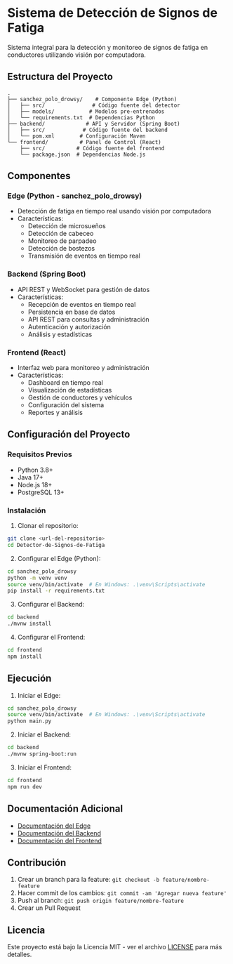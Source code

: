 # Sistema de Detección de Signos de Fatiga

Sistema integral para la detección y monitoreo de signos de fatiga en conductores utilizando visión por computadora.

## Estructura del Proyecto

```
.
├── sanchez_polo_drowsy/    # Componente Edge (Python)
│   ├── src/               # Código fuente del detector
│   ├── models/           # Modelos pre-entrenados
│   └── requirements.txt  # Dependencias Python
├── backend/             # API y Servidor (Spring Boot)
│   ├── src/            # Código fuente del backend
│   └── pom.xml        # Configuración Maven
└── frontend/          # Panel de Control (React)
    ├── src/          # Código fuente del frontend
    └── package.json  # Dependencias Node.js
```

## Componentes

### Edge (Python - sanchez_polo_drowsy)
- Detección de fatiga en tiempo real usando visión por computadora
- Características:
  - Detección de microsueños
  - Detección de cabeceo
  - Monitoreo de parpadeo
  - Detección de bostezos
  - Transmisión de eventos en tiempo real

### Backend (Spring Boot)
- API REST y WebSocket para gestión de datos
- Características:
  - Recepción de eventos en tiempo real
  - Persistencia en base de datos
  - API REST para consultas y administración
  - Autenticación y autorización
  - Análisis y estadísticas

### Frontend (React)
- Interfaz web para monitoreo y administración
- Características:
  - Dashboard en tiempo real
  - Visualización de estadísticas
  - Gestión de conductores y vehículos
  - Configuración del sistema
  - Reportes y análisis

## Configuración del Proyecto

### Requisitos Previos
- Python 3.8+
- Java 17+
- Node.js 18+
- PostgreSQL 13+

### Instalación

1. Clonar el repositorio:
```bash
git clone <url-del-repositorio>
cd Detector-de-Signos-de-Fatiga
```

2. Configurar el Edge (Python):
```bash
cd sanchez_polo_drowsy
python -m venv venv
source venv/bin/activate  # En Windows: .\venv\Scripts\activate
pip install -r requirements.txt
```

3. Configurar el Backend:
```bash
cd backend
./mvnw install
```

4. Configurar el Frontend:
```bash
cd frontend
npm install
```

## Ejecución

1. Iniciar el Edge:
```bash
cd sanchez_polo_drowsy
source venv/bin/activate  # En Windows: .\venv\Scripts\activate
python main.py
```

2. Iniciar el Backend:
```bash
cd backend
./mvnw spring-boot:run
```

3. Iniciar el Frontend:
```bash
cd frontend
npm run dev
```

## Documentación Adicional

- [Documentación del Edge](./sanchez_polo_drowsy/README.md)
- [Documentación del Backend](./backend/README.md)
- [Documentación del Frontend](./frontend/README.md)

## Contribución

1. Crear un branch para la feature: `git checkout -b feature/nombre-feature`
2. Hacer commit de los cambios: `git commit -am 'Agregar nueva feature'`
3. Push al branch: `git push origin feature/nombre-feature`
4. Crear un Pull Request

## Licencia

Este proyecto está bajo la Licencia MIT - ver el archivo [LICENSE](LICENSE) para más detalles.
